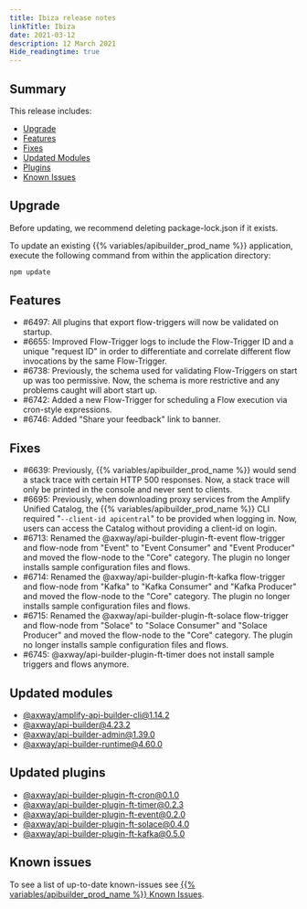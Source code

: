 ```yaml
---
title: Ibiza release notes
linkTitle: Ibiza
date: 2021-03-12
description: 12 March 2021
Hide_readingtime: true
---
```


## Summary

This release includes:

* [Upgrade](#upgrade)
* [Features](#features)
* [Fixes](#fixes)
* [Updated Modules](#updated-modules)
* [Plugins](#updated-plugins)
* [Known Issues](#known-issues)

## Upgrade

Before updating, we recommend deleting package-lock.json if it exists.

To update an existing {{% variables/apibuilder_prod_name %}} application, execute the following command from within the application directory:

```bash
npm update
```

## Features

* #6497: All plugins that export flow-triggers will now be validated on startup.
* #6655: Improved Flow-Trigger logs to include the Flow-Trigger ID and a unique "request ID" in order to differentiate and correlate different flow invocations by the same Flow-Trigger.
* #6738: Previously, the schema used for validating Flow-Triggers on start up was too permissive. Now, the schema is more restrictive and any problems caught will abort start up.
* #6742: Added a new Flow-Trigger for scheduling a Flow execution via cron-style expressions.
* #6746: Added "Share your feedback" link to banner.

## Fixes

* #6639: Previously, {{% variables/apibuilder_prod_name %}} would send a stack trace with certain HTTP 500 responses. Now, a stack trace will only be printed in the console and never sent to clients.
* #6695: Previously, when downloading proxy services from the Amplify Unified Catalog, the {{% variables/apibuilder_prod_name %}} CLI required "`--client-id apicentral`" to be provided when logging in. Now, users can access the Catalog without providing a client-id on login.
* #6713: Renamed the @axway/api-builder-plugin-ft-event flow-trigger and flow-node from "Event" to "Event Consumer" and "Event Producer" and moved the flow-node to the "Core" category. The plugin no longer installs sample configuration files and flows.
* #6714: Renamed the @axway/api-builder-plugin-ft-kafka flow-trigger and flow-node from "Kafka" to "Kafka Consumer" and "Kafka Producer" and moved the flow-node to the "Core" category. The plugin no longer installs sample configuration files and flows.
* #6715: Renamed the @axway/api-builder-plugin-ft-solace flow-trigger and flow-node from "Solace" to "Solace Consumer" and "Solace Producer" and moved the flow-node to the "Core" category. The plugin no longer installs sample configuration files and flows.
* #6745: @axway/api-builder-plugin-ft-timer does not install sample triggers and flows anymore.

## Updated modules

* [@axway/amplify-api-builder-cli@1.14.2](https://www.npmjs.com/package/@axway/amplify-api-builder-cli/v/1.14.2)
* [@axway/api-builder@4.23.2](https://www.npmjs.com/package/@axway/api-builder/v/4.23.2)
* [@axway/api-builder-admin@1.39.0](https://www.npmjs.com/package/@axway/api-builder-admin/v/1.39.0)
* [@axway/api-builder-runtime@4.60.0](https://www.npmjs.com/package/@axway/api-builder-runtime/v/4.60.0)

## Updated plugins

* [@axway/api-builder-plugin-ft-cron@0.1.0](https://www.npmjs.com/package/@axway/api-builder-plugin-ft-cron/v/0.1.0)
* [@axway/api-builder-plugin-ft-timer@0.2.3](https://www.npmjs.com/package/@axway/api-builder-plugin-ft-timer/v/0.2.3)
* [@axway/api-builder-plugin-ft-event@0.2.0](https://www.npmjs.com/package/@axway/api-builder-plugin-ft-event/v/0.2.0)
* [@axway/api-builder-plugin-ft-solace@0.4.0](https://www.npmjs.com/package/@axway/api-builder-plugin-ft-solace/v/0.4.0)
* [@axway/api-builder-plugin-ft-kafka@0.5.0](https://www.npmjs.com/package/@axway/api-builder-plugin-ft-kafka/v/0.5.0)

## Known issues

To see a list of up-to-date known-issues see [{{% variables/apibuilder_prod_name %}} Known Issues](/docs/known_issues/).
